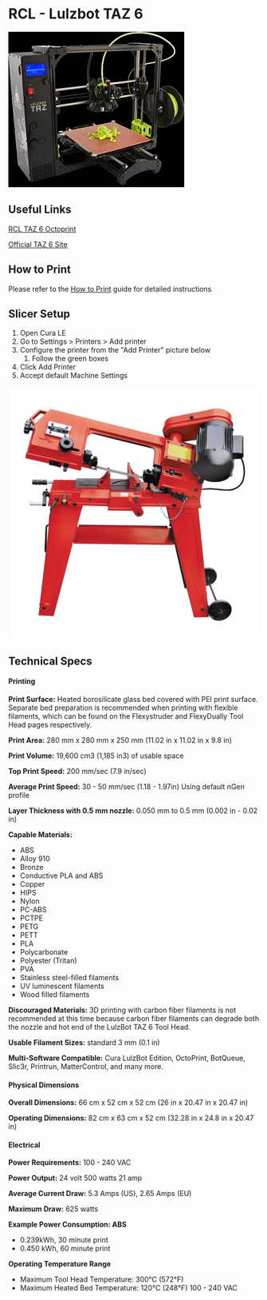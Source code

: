 # RCL - Lulzbot TAZ 6

![](../.gitbook/assets/lulzbot-taz6.jpg)

## Useful Links

[RCL TAZ 6 Octoprint](https://taz6-rivercitylabs.malamaker.org/)

[Official TAZ 6 Site](https://www.lulzbot.com/store/printers/lulzbot-taz-6)

## How to Print

Please refer to the [How to Print](how-to-print.md) guide for detailed instructions

## Slicer Setup

1. Open Cura LE
2. Go to Settings &gt; Printers &gt; Add printer
3. Configure the printer from the "Add Printer" picture below
   1. Follow the green boxes
4. Click Add Printer
5. Accept default Machine Settings

![](../.gitbook/assets/image%20%2874%29.png)

## Technical Specs

####  Printing

**Print Surface:** Heated borosilicate glass bed covered with PEI print surface. Separate bed preparation is recommended when printing with flexible filaments, which can be found on the Flexystruder and FlexyDually Tool Head pages respectively.

**Print Area:** 280 mm x 280 mm x 250 mm \(11.02 in x 11.02 in x 9.8 in\)

**Print Volume:** 19,600 cm3 \(1,185 in3\) of usable space

**Top Print Speed:** 200 mm/sec \(7.9 in/sec\)

**Average Print Speed:** 30 - 50 mm/sec \(1.18 - 1.97in\) Using default nGen profile

**Layer Thickness with 0.5 mm nozzle:** 0.050 mm to 0.5 mm \(0.002 in - 0.02 in\)

**Capable Materials:**

* ABS
* Alloy 910
* Bronze
* Conductive PLA and ABS
* Copper
* HIPS
* Nylon
* PC-ABS
* PCTPE
* PETG
* PETT
* PLA
* Polycarbonate
* Polyester \(Tritan\)
* PVA
* Stainless steel-filled filaments
* UV luminescent filaments
* Wood filled filaments

**Discouraged Materials:** 3D printing with carbon fiber filaments is not recommended at this time because carbon fiber filaments can degrade both the nozzle and hot end of the LulzBot TAZ 6 Tool Head.

**Usable Filament Sizes:** standard 3 mm \(0.1 in\)

**Multi-Software Compatible:** Cura LulzBot Edition, OctoPrint, BotQueue, Slic3r, Printrun, MatterControl, and many more.

####  Physical Dimensions

**Overall Dimensions:** 66 cm x 52 cm x 52 cm \(26 in x 20.47 in x 20.47 in\)

**Operating Dimensions:** 82 cm x 63 cm x 52 cm \(32.28 in x 24.8 in x 20.47 in\)

####  Electrical

**Power Requirements:** 100 - 240 VAC

**Power Output:** 24 volt 500 watts 21 amp

**Average Current Draw:** 5.3 Amps \(US\), 2.65 Amps \(EU\)

**Maximum Draw:** 625 watts

**Example Power Consumption: ABS**

* 0.239kWh, 30 minute print
* 0.450 kWh, 60 minute print

**Operating Temperature Range**

* Maximum Tool Head Temperature: 300°C \(572°F\)
* Maximum Heated Bed Temperature: 120°C \(248°F\) 100 - 240 VAC


